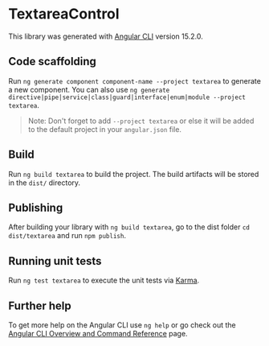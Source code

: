 # TextareaControl

This library was generated with [Angular CLI](https://github.com/angular/angular-cli) version 15.2.0.

## Code scaffolding

Run `ng generate component component-name --project textarea` to generate a new component. You can also use `ng generate directive|pipe|service|class|guard|interface|enum|module --project textarea`.
> Note: Don't forget to add `--project textarea` or else it will be added to the default project in your `angular.json` file.

## Build

Run `ng build textarea` to build the project. The build artifacts will be stored in the `dist/` directory.

## Publishing

After building your library with `ng build textarea`, go to the dist folder `cd dist/textarea` and run `npm publish`.

## Running unit tests

Run `ng test textarea` to execute the unit tests via [Karma](https://karma-runner.github.io).

## Further help

To get more help on the Angular CLI use `ng help` or go check out the [Angular CLI Overview and Command Reference](https://angular.io/cli) page.
